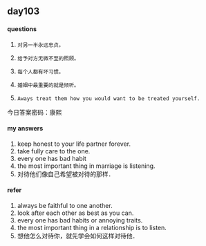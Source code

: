 ## day103

#### questions

1.     对另一半永远忠贞。

2.     给予对方无微不至的照顾。

3.     每个人都有坏习惯。

4.     婚姻中最重要的就是倾听。

5.     Aways treat them how you would want to be treated yourself.


今日答案密码：康熙


#### my answers

1. keep honest to your life partner forever.
2. take fully care to the one.
3. every one has bad habit
4. the most important thing in marriage is listening.
5. 对待他们像自己希望被对待的那样．

#### refer

1. always be faithful to one another.
2. look after each other as best as you can.
3. every one has bad habits or annoying traits.
4. the most important thing in a relationship is to listen.
5. 想他怎么对待你，就先学会如何这样对待他．
